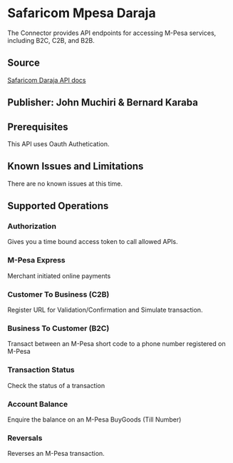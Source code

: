 # Safaricom Mpesa Daraja
The Connector provides API endpoints for accessing M-Pesa services, including B2C, C2B, and B2B.

## Source
[Safaricom Daraja API docs](https://developer.safaricom.co.ke/)

## Publisher: John Muchiri & Bernard Karaba

## Prerequisites
This API uses Oauth Authetication.


## Known Issues and Limitations
There are no known issues at this time.

## Supported Operations

###  Authorization
Gives you a time bound access token to call allowed APIs.

###  M-Pesa Express
Merchant initiated online payments

###  Customer To Business (C2B)
Register URL for Validation/Confirmation and Simulate transaction.

### Business To Customer (B2C)
Transact between an M-Pesa short code to a phone number registered on M-Pesa


###  Transaction Status
Check the status of a transaction

### Account Balance
Enquire the balance on an M-Pesa BuyGoods (Till Number)

###  Reversals
Reverses an M-Pesa transaction.


